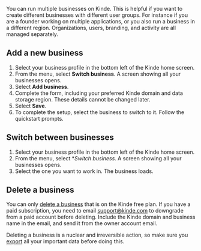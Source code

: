 
You can run multiple businesses on Kinde. This is helpful if you want to create different businesses with different user groups. For instance if you are a founder working on multiple applications, or you also run a business in a different region. Organizations, users, branding, and activity are all managed separately.

## **Add a new business**

1. Select your business profile in the bottom left of the Kinde home screen.
2. From the menu, select **Switch business**. A screen showing all your businesses opens. 
3. Select **Add business**.
4. Complete the form, including your preferred Kinde domain and data storage region. These details cannot be changed later.
5. Select **Save**.
6. To complete the setup, select the business to switch to it. Follow the quickstart prompts.

## **Switch between businesses**

1. Select your business profile in the bottom left of the Kinde home screen.
2. From the menu, select **Switch business*. A screen showing all your businesses opens. 
3. Select the one you want to work in. The business loads.

## Delete a business

You can only [delete a business](/manage-your-account/your-data/delete-business/) that is on the Kinde free plan. If you have a paid subscription, you need to email [support@kinde.com](mailto:support@kinde.com) to downgrade from a paid account before deleting. Include the Kinde domain and business name in the email, and send it from the owner account email.

Deleting a business is a nuclear and irreversible action, so make sure you [export](/manage-your-account/your-data/exporting-data/) all your important data before doing this.
